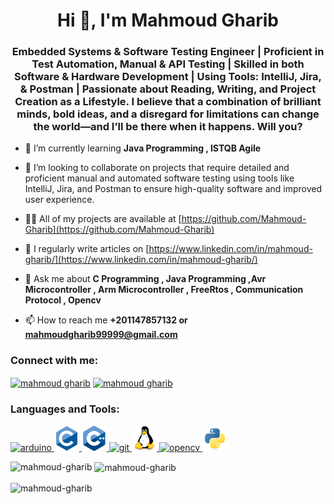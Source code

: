 <h1 align="center">Hi 👋, I'm Mahmoud Gharib</h1>
<p align="center"> <![image](https://github.com/user-attachments/assets/8e6785f2-f1de-41be-a6e3-3065debca647)/> </p>

<h3 align="center">Embedded Systems & Software Testing Engineer | Proficient in Test Automation, Manual & API Testing | Skilled in both Software & Hardware Development | Using Tools: IntelliJ, Jira, & Postman | Passionate about Reading, Writing, and Project Creation as a Lifestyle. I believe that a combination of brilliant minds, bold ideas, and a disregard for limitations can change the world—and I’ll be there when it happens. Will you?</h3>

<p align="left"> <![image](https://github.com/user-attachments/assets/cdf7a83f-a5a0-478d-a668-49c3b267e675)
 /> </p>

- 🌱 I’m currently learning **Java Programming , ISTQB Agile**
- 💞️ I’m looking to collaborate on projects that require detailed and proficient manual and automated software testing using tools like IntelliJ, Jira, and Postman to ensure high-quality software and improved user experience.
- 👨‍💻 All of my projects are available at [https://github.com/Mahmoud-Gharib](https://github.com/Mahmoud-Gharib)

- 📝 I regularly write articles on [https://www.linkedin.com/in/mahmoud-gharib/](https://www.linkedin.com/in/mahmoud-gharib/)

- 💬 Ask me about **C Programming , Java Programming ,Avr Microcontroller , Arm Microcontroller , FreeRtos , Communication Protocol , Opencv**

- 📫 How to reach me **+201147857132 or mahmoudgharib99999@gmail.com**

<h3 align="left">Connect with me:</h3>
<p align="left">
<a href="https://linkedin.com/in/mahmoud gharib" target="blank"><img align="center" src="https://raw.githubusercontent.com/rahuldkjain/github-profile-readme-generator/master/src/images/icons/Social/linked-in-alt.svg" alt="mahmoud gharib" height="30" width="40" /></a>
<a href="https://fb.com/mahmoud gharib" target="blank"><img align="center" src="https://raw.githubusercontent.com/rahuldkjain/github-profile-readme-generator/master/src/images/icons/Social/facebook.svg" alt="mahmoud gharib" height="30" width="40" /></a>
</p>

<h3 align="left">Languages and Tools:</h3>
<p align="left"> <a href="https://www.arduino.cc/" target="_blank" rel="noreferrer"> <img src="https://cdn.worldvectorlogo.com/logos/arduino-1.svg" alt="arduino" width="40" height="40"/> </a> <a href="https://www.cprogramming.com/" target="_blank" rel="noreferrer"> <img src="https://raw.githubusercontent.com/devicons/devicon/master/icons/c/c-original.svg" alt="c" width="40" height="40"/> </a> <a href="https://www.w3schools.com/cpp/" target="_blank" rel="noreferrer"> <img src="https://raw.githubusercontent.com/devicons/devicon/master/icons/cplusplus/cplusplus-original.svg" alt="cplusplus" width="40" height="40"/> </a> <a href="https://git-scm.com/" target="_blank" rel="noreferrer"> <img src="https://www.vectorlogo.zone/logos/git-scm/git-scm-icon.svg" alt="git" width="40" height="40"/> </a> <a href="https://www.linux.org/" target="_blank" rel="noreferrer"> <img src="https://raw.githubusercontent.com/devicons/devicon/master/icons/linux/linux-original.svg" alt="linux" width="40" height="40"/> </a> <a href="https://opencv.org/" target="_blank" rel="noreferrer"> <img src="https://www.vectorlogo.zone/logos/opencv/opencv-icon.svg" alt="opencv" width="40" height="40"/> </a> <a href="https://www.python.org" target="_blank" rel="noreferrer"> <img src="https://raw.githubusercontent.com/devicons/devicon/master/icons/python/python-original.svg" alt="python" width="40" height="40"/> </a> </p>

<p><img align="left" src="https://github-readme-stats.vercel.app/api/top-langs?username=mahmoud-gharib&show_icons=true&locale=en&layout=compact" alt="mahmoud-gharib" /></p>

<p>&nbsp;<img align="center" src="https://github-readme-stats.vercel.app/api?username=mahmoud-gharib&show_icons=true&locale=en" alt="mahmoud-gharib" /></p>

<p><img align="center" src="https://github-readme-streak-stats.herokuapp.com/?user=mahmoud-gharib&" alt="mahmoud-gharib" /></p>
